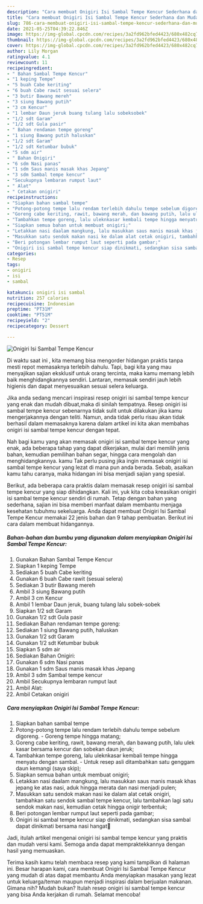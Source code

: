```yaml
---
description: "Cara membuat Onigiri Isi Sambal Tempe Kencur Sederhana dan Mudah Dibuat"
title: "Cara membuat Onigiri Isi Sambal Tempe Kencur Sederhana dan Mudah Dibuat"
slug: 786-cara-membuat-onigiri-isi-sambal-tempe-kencur-sederhana-dan-mudah-dibuat
date: 2021-05-25T04:39:22.846Z
image: https://img-global.cpcdn.com/recipes/3a2fd962bfed4423/680x482cq70/onigiri-isi-sambal-tempe-kencur-foto-resep-utama.jpg
thumbnail: https://img-global.cpcdn.com/recipes/3a2fd962bfed4423/680x482cq70/onigiri-isi-sambal-tempe-kencur-foto-resep-utama.jpg
cover: https://img-global.cpcdn.com/recipes/3a2fd962bfed4423/680x482cq70/onigiri-isi-sambal-tempe-kencur-foto-resep-utama.jpg
author: Lily Morgan
ratingvalue: 4.1
reviewcount: 11
recipeingredient:
- " Bahan Sambal Tempe Kencur"
- "1 keping Tempe"
- "5 buah Cabe keriting"
- "6 buah Cabe rawit sesuai selera"
- "3 butir Bawang mereh"
- "3 siung Bawang putih"
- "3 cm Kencur"
- "1 lembar Daun jeruk buang tulang lalu sobeksobek"
- "1/2 sdt Garam"
- "1/2 sdt Gula pasir"
- " Bahan rendaman tempe goreng"
- "1 siung Bawang putih haluskan"
- "1/2 sdt Garam"
- "1/2 sdt Ketumbar bubuk"
- "5 sdm air"
- " Bahan Onigiri"
- "6 sdm Nasi panas"
- "1 sdm Saus manis masak khas Jepang"
- "3 sdm Sambal tempe kencur"
- "Secukupnya lembaran rumput laut"
- " Alat"
- " Cetakan onigiri"
recipeinstructions:
- "Siapkan bahan sambal tempe"
- "Potong-potong tempe lalu rendam terlebih dahulu tempe sebelum digoreng. Goreng tempe hingga matang;"
- "Goreng cabe keriting, rawit, bawang merah, dan bawang putih, lalu ulek kasar bersama kencur dan sobekan daun jeruk;"
- "Tambahkan tempe goreng, lalu uleknkasar kembali tempe hingga menyatu dengan sambal. Untuk resep asli ditambahkan satu genggam daun kemangi (saya skip);"
- "Siapkan semua bahan untuk membuat onigiri;"
- "Letakkan nasi daalam mangkung, lalu masukkan saus manis masak khas jepang ke atas nasi, aduk hingga merata dan nasi menjadi pulen;"
- "Masukkan satu sendok makan nasi ke dalam alat cetak onigiri, tambahkan satu sendok sambal tempe kencur, lalu tambahkan lagi satu sendok makan nasi, kemudian cetak hingga onigir terbentuk;"
- "Beri potongan lembar rumput laut seperti pada gambar;"
- "Onigiri isi sambal tempe kencur siap dinikmati, sedangkan sisa sambal dapat dinikmati bersama nasi hangat🥰"
categories:
- Resep
tags:
- onigiri
- isi
- sambal

katakunci: onigiri isi sambal 
nutrition: 257 calories
recipecuisine: Indonesian
preptime: "PT31M"
cooktime: "PT51M"
recipeyield: "2"
recipecategory: Dessert

---
```



![Onigiri Isi Sambal Tempe Kencur](https://img-global.cpcdn.com/recipes/3a2fd962bfed4423/680x482cq70/onigiri-isi-sambal-tempe-kencur-foto-resep-utama.jpg)

Di waktu  saat ini , kita memang bisa mengorder hidangan praktis tanpa mesti repot memasaknya terlebih dahulu. Tapi, bagi kita yang mau menyajikan sajian eksklusif untuk orang tercinta, maka kamu memang lebih baik menghidangkannya sendiri. Lantaran, memasak sendiri jauh lebih higienis dan dapat menyesuaikan sesuai selera keluarga.

Jika anda sedang mencari inspirasi resep onigiri isi sambal tempe kencur yang enak dan mudah dibuat,maka di sinilah tempatnya. Resep onigiri isi sambal tempe kencur  sebenarnya tidak sulit untuk dilakukan jika kamu mengerjakannya dengan teliti. Namun, anda tidak perlu risau akan tidak berhasil dalam memasaknya 
karena dalam artikel ini kita akan membahas onigiri isi sambal tempe kencur dengan tepat.  



Nah bagi kamu yang akan memasak onigiri isi sambal tempe kencur yang enak, ada beberapa tahap yang dapat dikerjakan, mulai dari memilih jenis bahan, kemudian pemilihan bahan segar, hingga cara mengolah dan menghidangkannya. kamu Tak perlu pusing jika ingin memasak onigiri isi sambal tempe kencur yang lezat di mana pun anda berada. Sebab, asalkan kamu  tahu caranya, maka hidangan ini bisa menjadi sajian yang spesial.

Berikut, ada beberapa cara praktis  dalam memasak resep onigiri isi sambal tempe kencur yang siap dihidangkan. Kali ini, yuk kita coba kreasikan onigiri isi sambal tempe kencur sendiri di rumah. Tetap dengan bahan yang sederhana, sajian ini bisa memberi manfaat dalam membantu menjaga kesehatan tubuhmu sekeluarga. Anda dapat membuat Onigiri Isi Sambal Tempe Kencur memakai 22 jenis bahan dan 9 tahap pembuatan. Berikut ini cara dalam membuat hidangannya.

<!--inarticleads1-->

##### Bahan-bahan dan bumbu yang digunakan dalam menyiapkan Onigiri Isi Sambal Tempe Kencur:

1. Gunakan  Bahan Sambal Tempe Kencur
1. Siapkan 1 keping Tempe
1. Sediakan 5 buah Cabe keriting
1. Gunakan 6 buah Cabe rawit (sesuai selera)
1. Sediakan 3 butir Bawang mereh
1. Ambil 3 siung Bawang putih
1. Ambil 3 cm Kencur
1. Ambil 1 lembar Daun jeruk, buang tulang lalu sobek-sobek
1. Siapkan 1/2 sdt Garam
1. Gunakan 1/2 sdt Gula pasir
1. Sediakan  Bahan rendaman tempe goreng:
1. Sediakan 1 siung Bawang putih, haluskan
1. Gunakan 1/2 sdt Garam
1. Gunakan 1/2 sdt Ketumbar bubuk
1. Siapkan 5 sdm air
1. Sediakan  Bahan Onigiri:
1. Gunakan 6 sdm Nasi panas
1. Gunakan 1 sdm Saus manis masak khas Jepang
1. Ambil 3 sdm Sambal tempe kencur
1. Ambil Secukupnya lembaran rumput laut
1. Ambil  Alat:
1. Ambil  Cetakan onigiri




<!--inarticleads2-->

##### Cara menyiapkan Onigiri Isi Sambal Tempe Kencur:

1. Siapkan bahan sambal tempe
1. Potong-potong tempe lalu rendam terlebih dahulu tempe sebelum digoreng. - Goreng tempe hingga matang;
1. Goreng cabe keriting, rawit, bawang merah, dan bawang putih, lalu ulek kasar bersama kencur dan sobekan daun jeruk;
1. Tambahkan tempe goreng, lalu uleknkasar kembali tempe hingga menyatu dengan sambal. - Untuk resep asli ditambahkan satu genggam daun kemangi (saya skip);
1. Siapkan semua bahan untuk membuat onigiri;
1. Letakkan nasi daalam mangkung, lalu masukkan saus manis masak khas jepang ke atas nasi, aduk hingga merata dan nasi menjadi pulen;
1. Masukkan satu sendok makan nasi ke dalam alat cetak onigiri, tambahkan satu sendok sambal tempe kencur, lalu tambahkan lagi satu sendok makan nasi, kemudian cetak hingga onigir terbentuk;
1. Beri potongan lembar rumput laut seperti pada gambar;
1. Onigiri isi sambal tempe kencur siap dinikmati, sedangkan sisa sambal dapat dinikmati bersama nasi hangat🥰




Jadi, itulah artikel mengenai  onigiri isi sambal tempe kencur  yang praktis dan mudah versi kami. Semoga anda dapat mempraktekkannya dengan hasil yang memuaskan. 

Terima kasih kamu telah membaca resep yang kami tampilkan di halaman ini. Besar harapan kami, cara membuat  Onigiri Isi Sambal Tempe Kencur yang mudah di atas dapat membantu Anda menyiapkan masakan yang lezat untuk keluarga/teman maupun menjadi inspirasi dalam berjualan makanan. Gimana nih? Mudah bukan? Itulah resep onigiri isi sambal tempe kencur yang bisa Anda kerjakan di rumah. Selamat mencoba!

